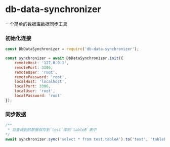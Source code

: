 # db-data-synchronizer
一个简单的数据库数据同步工具

### 初始化连接
```javascript
const DbDataSynchronizer = require('db-data-synchronizer');

const synchronizer = await DbDataSynchronizer.init({
    remoteHost: '127.0.0.1',
    remotePort: 3306,
    remoteUser: 'root',
    remotePassword: 'root',
    localHost: 'localhost',
    localPort: 3306,
    localUser: 'root',
    localPassword: 'root'
});
```

### 同步数据
```javascript
/**
 * 将查询到的数据保存到`test`库的`tableB`表中
*/
await synchronizer.sync('select * from test.tableA').to('test', 'tableB');
```